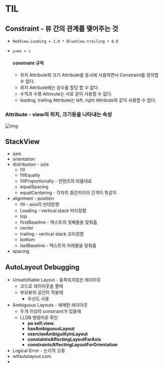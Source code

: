 # TIL

## Constraint - 뷰 간의 관계를 맺어주는 것

- ``RedView.Leading = 1.0 * BlueView.trailing + 8.0``

- ``y=mx + c ``

  #### constraint 규칙

  - 위치 Attribute와 크기 Attribute를 동시에 사용하면서 Constraint를 정의할 수 없다.
  - 위치 Attribute에는 상수를 할당 할 수 없다.
  - 수직과 수평 Attrivute는 서로 같이 사용할 수 없다.
  - leading, trailing Attribute는 left, right Attribute와 같이 사용할 수 없다.

### Attribute - view의 위치, 크기등을 나타내는 속성



![img](https://media.vlpt.us/images/leeyoungwoozz/post/e03e592b-7a09-4d0b-bfc2-c347de407603/%EC%8A%A4%ED%81%AC%EB%A6%B0%EC%83%B7%202021-04-23%20%EC%98%A4%ED%9B%84%207.17.51.png)



## StackView

- axis
- orientation
- distribution - size
  - fill
  - fillEqually
  - fillProportionally - 컨텐츠의 비율대로
  - equalSpacing 
  - equalCentering - 각자의 중간끼리의 간격이 똑같이
- alignment - position
  - fill - axis의 반대방향
  - Leading - vertical stack 머리정렬
  - top
  - firstBaseline - 텍스트의 첫째줄을 맞춰줌
  - center
  - trailing - vertical stack 꼬리정렬
  - bottom
  - lastBaseline - 텍스트의 아래줄을 맞춰줌
- spacing





## AutoLayout Debugging

- Unsatisfiable Layout - 충족되지않은 레이아웃
  - 코드로 레이아웃을 짤때
  - 부모뷰의 공간이 작을때
    - 우선도 사용
- Ambiguous Layouts - 애매한 레이아웃
  - 두개 이상의 constraint가 있을때
  - LLDB 명령어로 확인
    - **po self.view.**
    - **hasAmbiguousLayout**
    - **exerciseAmbiguiltyInLayout**
    - **constaintsAffectingLayoutForAxis**
    - **constraintsAffectingLayoutForOrientation**
- Logical Error - 논리적 오류
- wtfautolayout.com
- 



